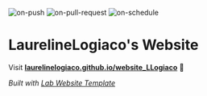
  ![on-push](../../actions/workflows/on-push.yaml/badge.svg)
  ![on-pull-request](../../actions/workflows/on-pull-request.yaml/badge.svg)
  ![on-schedule](../../actions/workflows/on-schedule.yaml/badge.svg)

  # LaurelineLogiaco's Website

  Visit **[laurelinelogiaco.github.io/website_LLogiaco](https://laurelinelogiaco.github.io/website_LLogiaco)** 🚀

  _Built with [Lab Website Template](https://greene-lab.gitbook.io/lab-website-template-docs)_
